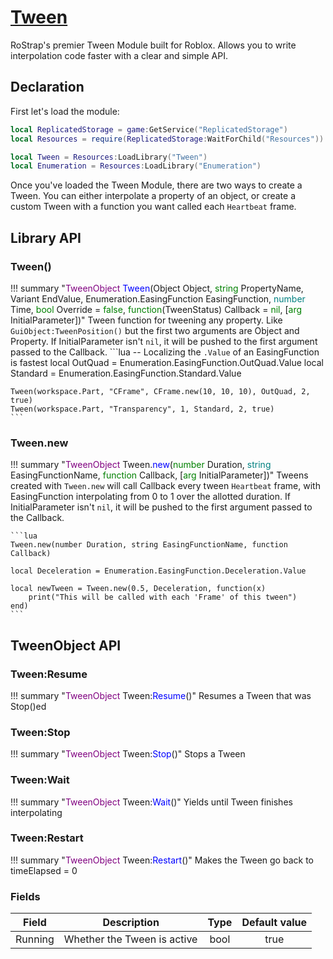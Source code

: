 # [Tween](https://github.com/RoStrap/Interpolation/blob/master/Tween.lua)
RoStrap's premier Tween Module built for Roblox. Allows you to write interpolation code faster with a clear and simple API.

## Declaration
First let's load the module:
```lua
local ReplicatedStorage = game:GetService("ReplicatedStorage")
local Resources = require(ReplicatedStorage:WaitForChild("Resources"))

local Tween = Resources:LoadLibrary("Tween")
local Enumeration = Resources:LoadLibrary("Enumeration")
```
Once you've loaded the Tween Module, there are two ways to create a Tween. You can either interpolate a property of an object, or create a custom Tween with a function you want called each `Heartbeat` frame.

## Library API

### Tween()

!!! summary "<span style="color:purple;">TweenObject</span> <span style="color:blue;">Tween</span>(Object Object, <span style="color:green;">string</span> PropertyName, Variant EndValue, Enumeration.EasingFunction EasingFunction, <span style="color:teal;">number</span> Time, <span style="color:green;">bool</span> Override = <span style="color:green;">false</span>, <span style="color:green;">function</span>(TweenStatus) Callback = <span style="color:green;">nil</span>, [<span style="color:green;">arg</span> InitialParameter])"
	Tween function for tweening any property. Like `GuiObject:TweenPosition()` but the first two arguments are Object and Property. If InitialParameter isn't `nil`, it will be pushed to the first argument passed to the Callback.
	```lua
	-- Localizing the `.Value` of an EasingFunction is fastest
	local OutQuad = Enumeration.EasingFunction.OutQuad.Value
	local Standard = Enumeration.EasingFunction.Standard.Value

	Tween(workspace.Part, "CFrame", CFrame.new(10, 10, 10), OutQuad, 2, true)
	Tween(workspace.Part, "Transparency", 1, Standard, 2, true)
	```

### Tween.new

!!! summary "<span style="color:purple;">TweenObject</span> Tween.<span style="color:blue;">new</span>(<span style="color:green;">number</span> Duration, <span style="color:teal;">string</span> EasingFunctionName, <span style="color:green;">function</span> Callback, [<span style="color:green;">arg</span> InitialParameter])"
	Tweens created with `Tween.new` will call Callback every tween `Heartbeat` frame, with EasingFunction interpolating from 0 to 1 over the allotted duration. If InitialParameter isn't `nil`, it will be pushed to the first argument passed to the Callback.

	```lua
	Tween.new(number Duration, string EasingFunctionName, function Callback)

	local Deceleration = Enumeration.EasingFunction.Deceleration.Value

	local newTween = Tween.new(0.5, Deceleration, function(x)
		print("This will be called with each 'Frame' of this tween")
	end)
	```

## TweenObject API

### Tween:Resume

!!! summary "<span style="color:purple;">TweenObject</span> Tween:<span style="color:blue;">Resume</span>()"
	Resumes a Tween that was Stop()ed

### Tween:Stop

!!! summary "<span style="color:purple;">TweenObject</span> Tween:<span style="color:blue;">Stop</span>()"
	Stops a Tween

### Tween:Wait

!!! summary "<span style="color:purple;">TweenObject</span> Tween:<span style="color:blue;">Wait</span>()"
	Yields until Tween finishes interpolating

### Tween:Restart

!!! summary "<span style="color:purple;">TweenObject</span> Tween:<span style="color:blue;">Restart</span>()"
	Makes the Tween go back to timeElapsed = 0

### Fields
|Field|Description|Type|Default value|
|:-:|:-:|:-:|:-:|
|Running|Whether the Tween is active|bool|true|
